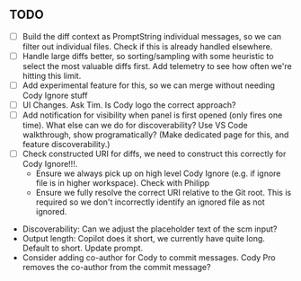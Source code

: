 ## TODO

- [ ] Build the diff context as PromptString individual messages, so we can filter out individual files. Check if this is already handled elsewhere.
- [ ] Handle large diffs better, so sorting/sampling with some heuristic to select the most valuable diffs first. Add telemetry to see how often we're hitting this limit.
- [ ] Add experimental feature for this, so we can merge without needing Cody Ignore stuff
- [ ] UI Changes. Ask Tim. Is Cody logo the correct approach?
- [ ] Add notification for visibility when panel is first opened (only fires one time). What else can we do for discoverability? Use VS Code walkthrough, show programatically? (Make dedicated page for this, and feature discoverability.)
- [ ] Check constructed URI for diffs, we need to construct this correctly for Cody Ignore!!!.
  - Ensure we always pick up on high level Cody Ignore (e.g. if ignore file is in higher workspace). Check with Philipp
  - Ensure we fully resolve the correct URI relative to the Git root. This is required so we don't incorrectly identify an ignored file as not ignored.
- Discoverability: Can we adjust the placeholder text of the scm input?
- Output length: Copilot does it short, we currently have quite long. Default to short. Update prompt.
- Consider adding co-author for Cody to commit messages. Cody Pro removes the co-author from the commit message?
